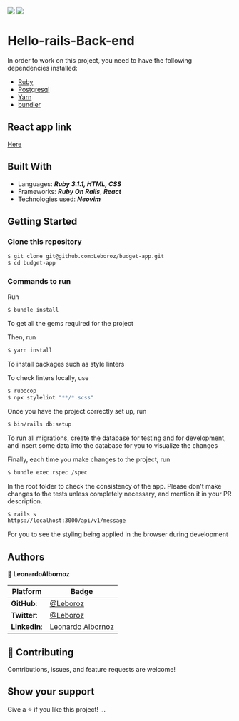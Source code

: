 ![](https://img.shields.io/static/v1?label=BY&message=Leonardo&color=purple)
![](https://img.shields.io/badge/Microverse-blueviolet)

# Hello-rails-Back-end

In order to work on this project, you need to have the following dependencies installed: 

- [Ruby](https://www.ruby-lang.org/en/) 
- [Postgresql](https://www.postgresql.org/)
- [Yarn](https://yarnpkg.com/)
- [bundler](https://rudbyonrails.org/)

## React app link
[Here](https://github.com/Leboroz/hello-react-front-end)

## Built With

- Languages: _**Ruby 3.1.1, HTML, CSS**_
- Frameworks: _**Ruby On Rails**_, _**React**_
- Technologies used: _**Neovim**_

## Getting Started

### Clone this repository

```bash
$ git clone git@github.com:Leboroz/budget-app.git
$ cd budget-app
```

### Commands to run

Run 
```bash
$ bundle install 
```

To get all the gems required for the project

Then, run

```bash
$ yarn install 
```
To install packages such as style linters

To check linters locally, use
```bash
$ rubocop
$ npx stylelint "**/*.scss"
```

Once you have the project correctly set up, run 
```bash
$ bin/rails db:setup
```

To run all migrations, create the database for testing and for development, and insert some data into the database for you to visualize the changes

Finally, each time you make changes to the project, run 

```bash
$ bundle exec rspec /spec
```

In the root folder to check the consistency of the app. Please don't make changes to the tests unless completely necessary, and mention it in your PR description. 

```bash
$ rails s
https://localhost:3000/api/v1/message
```

For you to see the styling being applied in the browser during development

## Authors

 👤 **LeonardoAlbornoz**


 Platform | Badge |
 --- | --- |
 **GitHub**:   | [@Leboroz](https://github.com/leboroz)
 **Twitter**:  | [@Leboroz](https://twitter.com/leboroz)
 **LinkedIn**: | [Leonardo Albornoz](https://linkedin.com/in/leboroz)

## 🤝 Contributing

Contributions, issues, and feature requests are welcome!

## Show your support

Give a ⭐️ if you like this project! ...
